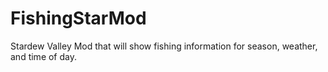 # FishingStarMod
Stardew Valley Mod that will show fishing information for season, weather, and time of day.
